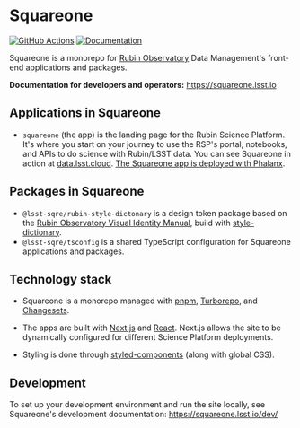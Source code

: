 # Squareone

[![GitHub Actions](https://github.com/lsst-sqre/squareone/actions/workflows/ci.yaml/badge.svg)](https://github.com/lsst-sqre/squareone/actions/) [![Documentation](https://img.shields.io/badge/squareone-lsst.io-brightgreen.svg)](https://squareone.lsst.io)

Squareone is a monorepo for [Rubin Observatory](https://rubinobservatory.org) Data Management's front-end applications and packages.

**Documentation for developers and operators:** https://squareone.lsst.io

## Applications in Squareone

- `squareone` (the app) is the landing page for the Rubin Science Platform. It's where you start on your journey to use the RSP's portal, notebooks, and APIs to do science with Rubin/LSST data. You can see Squareone in action at [data.lsst.cloud](https://data.lsst.cloud). [The Squareone app is deployed with Phalanx](https://phalanx.lsst.io/applications/squareone/).

## Packages in Squareone

- `@lsst-sqre/rubin-style-dictonary` is a design token package based on the [Rubin Observatory Visual Identity Manual](https://docushare.lsst.org/docushare/dsweb/Get/Document-37294/20210212%20Visual%20Identity%20Manual%20—V7.pdf), build with [style-dictionary](https://amzn.github.io/style-dictionary/).
- `@lsst-sqre/tsconfig` is a shared TypeScript configuration for Squareone applications and packages.

## Technology stack

- Squareone is a monorepo managed with [pnpm](https://pnpm.io), [Turborepo](https://turbo.build/repo), and [Changesets](https://github.com/changesets/changesets).

- The apps are built with [Next.js](https://nextjs.org) and [React](https://reactjs.org). Next.js allows the site to be dynamically configured for different Science Platform deployments.

- Styling is done through [styled-components](https://styled-components.com) (along with global CSS).

## Development

To set up your development environment and run the site locally, see Squareone's development documentation: https://squareone.lsst.io/dev/
